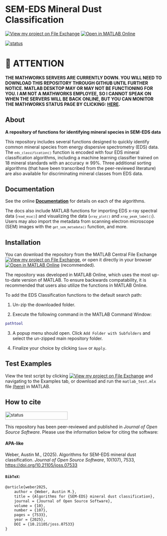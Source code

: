 # SEM-EDS Mineral Dust Classification
[![View my project on File Exchange](https://www.mathworks.com/matlabcentral/images/matlab-file-exchange.svg)](https://www.mathworks.com/matlabcentral/fileexchange/170771) [![Open in MATLAB Online](https://www.mathworks.com/images/responsive/global/open-in-matlab-online.svg)](https://matlab.mathworks.com/open/fileexchange/v1?id=170771&file=Tests/matlab_test.mlx)

[![status](https://joss.theoj.org/papers/c2564d4c44b4ee77c24ac32f7431a6b2/status.svg)](https://joss.theoj.org/papers/c2564d4c44b4ee77c24ac32f7431a6b2)

# 🚨 **ATTENTION**
#### THE MATHWORKS SERVERS ARE CURRENTLY DOWN. YOU WILL NEED TO DOWNLOAD THIS REPOSITORY THROUGH GITHUB UNTIL FURTHER NOTICE. MATLAB DESKTOP MAY OR MAY NOT BE FUNCTIONING FOR YOU. I AM NOT A MATHWORKS EMPLOYEE, SO I CANNOT SPEAK ON WHEN THE SERVERS WILL BE BACK ONLINE, BUT YOU CAN MONITOR THE MATHWORKS STATUS PAGE BY CLICKING: [HERE](https://status.mathworks.com/). 

## About

**A repository of functions for identifying mineral species in SEM-EDS data**

This repository includes several functions designed to quickly identify common mineral species from energy dispersive spectrometry (EDS) data. The <small>`eds_classification()`</small> function is encoded with four EDS mineral classification algorithms, including a machine learning classifier trained on 18 mineral standards with an accuracy ≅ 99%. Three additional sorting algorithms (that have been transcribed from the peer-reviewed literature) are also available for discriminating mineral classes from EDS data. 

## Documentation
See the online **[Documentation](https://github.com/weber1158/eds-classification-for-matlab/blob/main/MATLAB/docs/DOCUMENTATION.md)** for details on each of the algorithms.

The docs also include MATLAB functions for importing EDS x-ray spectral data (<small>`read_msa()`</small>) and visualizing the data (<small>`xray_plot()`</small> and <small>`xray_peak_label()`</small>). Users may also import the metadata from scanning electron microscope (SEM) images with the <small>`get_sem_metadata()`</small> function, and more.

## Installation
You can download the repository from the MATLAB Central File Exchange [![View my project on File Exchange](https://www.mathworks.com/matlabcentral/images/matlab-file-exchange.svg)](https://www.mathworks.com/matlabcentral/fileexchange/170771), or open it directly in your browser [![Open in MATLAB Online](https://www.mathworks.com/images/responsive/global/open-in-matlab-online.svg)](https://matlab.mathworks.com/open/fileexchange/v1?id=170771&file=Tests/matlab_test.mlx) (recommended). 

The repository was developed in MATLAB Online, which uses the most up-to-date version of MATLAB. To ensure backwards compatability, it is recommended that users also utilize the functions in MATLAB Online.

To add the EDS Classification functions to the default search path:

1. Un-zip the downloaded folder. 

2. Execute the following command in the MATLAB Command Window:

```matlab
pathtool
```

3. A popup menu should open. Click `Add Folder with Subfolders` and select the un-zipped main repository folder. 

4. Finalize your choice by clicking `Save` or `Apply`.

## Test Examples
View the test script by clicking [![View my project on File Exchange](https://www.mathworks.com/matlabcentral/images/matlab-file-exchange.svg)](https://www.mathworks.com/matlabcentral/fileexchange/170771) and navigating to the Examples tab, or download and run the `matlab_test.mlx` file [(here)](https://github.com/weber1158/eds-classification/tree/beac5acc06f7136acb9bb8a34be5c818cbd539f2/MATLAB/Tests) in MATLAB. 

## How to cite
<a href="https://joss.theoj.org/papers/c2564d4c44b4ee77c24ac32f7431a6b2">
  <img src="https://joss.theoj.org/papers/c2564d4c44b4ee77c24ac32f7431a6b2/status.svg" width="200" height="26" alt="status">
</a>

This repository has been peer-reviewed and published in _Journal of Open Source Software_. Please use the information below for citing the software:


#### APA-like
Weber, Austin M., (2025). Algorithms for SEM-EDS mineral dust classification. _Journal of Open Source Software_, *10*(107), 7533, https://doi.org/10.21105/joss.07533

#### `BibTeX`:
```tex
@article{weber2025,
    author = {Weber, Austin M.},
    title = {Algorithms for {SEM-EDS} mineral dust classification},
    journal = {Journal of Open Source Software},
    volume = {10},
    number = {107},
    pages = {7533},
    year = {2025},
    DOI = {10.21105/joss.07533}
}
```
